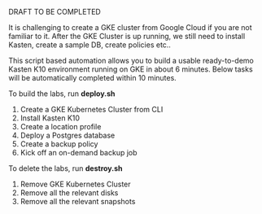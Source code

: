 DRAFT TO BE COMPLETED 

It is challenging to create a GKE cluster from Google Cloud if you are not familiar to it. After the GKE Cluster is up running, we still need to install Kasten, create a sample DB, create policies etc.. 

This script based automation allows you to build a usable ready-to-demo Kasten K10 environment running on GKE in about 6 minutes. Below tasks will be automatically completed within 10 minutes.

To build the labs, run **deploy.sh**
1. Create a GKE Kubernetes Cluster from CLI
2. Install Kasten K10
3. Create a location profile
4. Deploy a Postgres database
5. Create a backup policy
6. Kick off an on-demand backup job

To delete the labs, run **destroy.sh**
1. Remove GKE Kubernetes Cluster
2. Remove all the relevant disks
3. Remove all the relevant snapshots

